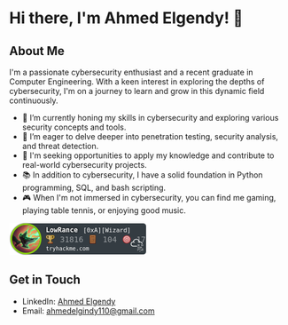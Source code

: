 # Hi there, I'm Ahmed Elgendy! 👋

## About Me

I'm a passionate cybersecurity enthusiast and a recent graduate in Computer Engineering. With a keen interest in exploring the depths of cybersecurity, I'm on a journey to learn and grow in this dynamic field continuously. 

- 🔭 I’m currently honing my skills in cybersecurity and exploring various security concepts and tools.
- 🌱 I’m eager to delve deeper into penetration testing, security analysis, and threat detection.
- 💼 I'm seeking opportunities to apply my knowledge and contribute to real-world cybersecurity projects.
- 📚 In addition to cybersecurity, I have a solid foundation in Python programming, SQL, and bash scripting.
- 🎮 When I'm not immersed in cybersecurity, you can find me gaming, playing table tennis, or enjoying good music.

[![LowRance's tryhackme stats](https://raw.githubusercontent.com/ahmedelgendy3/ahmedelgendy3/master/assets/thm_propic.png)](https://tryhackme.com/p/LowRance)

## Get in Touch

- LinkedIn: [Ahmed Elgendy](https://www.linkedin.com/in/aelgendy1)
- Email: ahmedelgindy110@gmail.com
